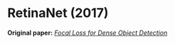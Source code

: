 # RetinaNet (2017)

**Original paper:** [*Focal Loss for Dense Object Detection*](https://arxiv.org/abs/1708.02002)

